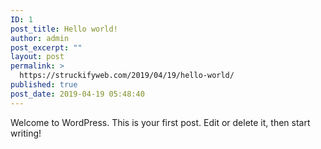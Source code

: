 ```yaml
---
ID: 1
post_title: Hello world!
author: admin
post_excerpt: ""
layout: post
permalink: >
  https://struckifyweb.com/2019/04/19/hello-world/
published: true
post_date: 2019-04-19 05:48:40
---
```

<!-- wp:paragraph -->
<p>Welcome to WordPress. This is your first post. Edit or delete it, then start writing!</p>
<!-- /wp:paragraph -->